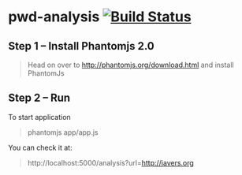 # pwd-analysis [![Build Status][travis-image]][travis-url]

## Step 1 – Install Phantomjs 2.0
> Head on over to http://phantomjs.org/download.html and install PhantomJs

## Step 2 – Run
To start application
> phantomjs app/app.js

You can check it at:
> http://localhost:5000/analysis?url=http://javers.org

[travis-image]: https://api.travis-ci.org/pwd-project/pwd-analysis.svg?branch=master
[travis-url]: https://api.travis-ci.org/pwd-project/pwd-analysis